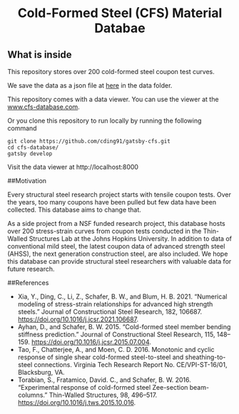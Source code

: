 <h1 align="center">
  Cold-Formed Steel (CFS) Material Databae
</h1>

## What is inside

<p>This repository stores over 200 cold-formed steel coupon test curves. 

We save the data as a json file at [here](./data/all-data.json) in the data folder.

This repository comes with a data viewer. You can use the viewer at the www.cfs-database.com.

Or you clone this repository to run locally by running the following command
    
    git clone https://github.com/cding91/gatsby-cfs.git
    cd cfs-database/
    gatsby develop

Visit the data viewer at http://localhost:8000

##Motivation

Every structural steel research project starts with tensile coupon tests. 
Over the years, too many coupons have been pulled but few data have been collected. 
This database aims to change that.

As a side project from a NSF funded research project, this database hosts over 200 stress-strain curves from coupon tests conducted in the Thin-Walled Structures Lab at the Johns Hopkins University. 
In addition to data of conventional mild steel, the latest coupon data of advanced strength steel (AHSS), the next generation construction steel, are also included. We hope this database can provide structural steel researchers with valuable data for future research.

##References
* Xia, Y., Ding, C., Li, Z., Schafer, B. W., and Blum, H. B. 2021. “Numerical modeling of stress-strain relationships for advanced high strength steels.” Journal of Constructional Steel Research, 182, 106687. https://doi.org/10.1016/j.jcsr.2021.106687.
* Ayhan, D., and Schafer, B. W. 2015. “Cold-formed steel member bending stiffness prediction.” Journal of Constructional Steel Research, 115, 148–159. https://doi.org/10.1016/j.jcsr.2015.07.004.
* Tao, F., Chatterjee, A., and Moen, C. D. 2016. Monotonic and cyclic response of single shear cold-formed steel-to-steel and sheathing-to-steel connections. Virginia Tech Research Report No. CE/VPI-ST-16/01, Blacksburg, VA.
* Torabian, S., Fratamico, David. C., and Schafer, B. W. 2016. “Experimental response of cold-formed steel Zee-section beam-columns.” Thin-Walled Structures, 98, 496–517. https://doi.org/10.1016/j.tws.2015.10.016.
